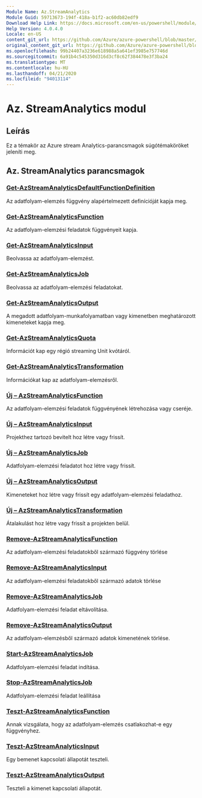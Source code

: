 ```yaml
---
Module Name: Az.StreamAnalytics
Module Guid: 59713673-194f-418a-b1f2-ac60db82edf9
Download Help Link: https://docs.microsoft.com/en-us/powershell/module/az.streamanalytics
Help Version: 4.0.4.0
Locale: en-US
content_git_url: https://github.com/Azure/azure-powershell/blob/master/src/StreamAnalytics/StreamAnalytics/help/Az.StreamAnalytics.md
original_content_git_url: https://github.com/Azure/azure-powershell/blob/master/src/StreamAnalytics/StreamAnalytics/help/Az.StreamAnalytics.md
ms.openlocfilehash: 99b24407a3236e618988a5a641ef3985e757746d
ms.sourcegitcommit: 6a91b4c545350d316d3cf8c62f384478e3f3ba24
ms.translationtype: MT
ms.contentlocale: hu-HU
ms.lasthandoff: 04/21/2020
ms.locfileid: "94013114"
---
```

# Az. StreamAnalytics modul
## Leírás
Ez a témakör az Azure stream Analytics-parancsmagok súgótémaköröket jeleníti meg.

## Az. StreamAnalytics parancsmagok
### [Get-AzStreamAnalyticsDefaultFunctionDefinition](Get-AzStreamAnalyticsDefaultFunctionDefinition.md)
Az adatfolyam-elemzés függvény alapértelmezett definícióját kapja meg.

### [Get-AzStreamAnalyticsFunction](Get-AzStreamAnalyticsFunction.md)
Az adatfolyam-elemzési feladatok függvényeit kapja.

### [Get-AzStreamAnalyticsInput](Get-AzStreamAnalyticsInput.md)
Beolvassa az adatfolyam-elemzést.

### [Get-AzStreamAnalyticsJob](Get-AzStreamAnalyticsJob.md)
Beolvassa az adatfolyam-elemzési feladatokat.

### [Get-AzStreamAnalyticsOutput](Get-AzStreamAnalyticsOutput.md)
A megadott adatfolyam-munkafolyamatban vagy kimenetben meghatározott kimeneteket kapja meg.

### [Get-AzStreamAnalyticsQuota](Get-AzStreamAnalyticsQuota.md)
Információt kap egy régió streaming Unit kvótáról.

### [Get-AzStreamAnalyticsTransformation](Get-AzStreamAnalyticsTransformation.md)
Információkat kap az adatfolyam-elemzésről.

### [Új – AzStreamAnalyticsFunction](New-AzStreamAnalyticsFunction.md)
Az adatfolyam-elemzési feladatok függvényének létrehozása vagy cseréje.

### [Új – AzStreamAnalyticsInput](New-AzStreamAnalyticsInput.md)
Projekthez tartozó bevitelt hoz létre vagy frissít.

### [Új – AzStreamAnalyticsJob](New-AzStreamAnalyticsJob.md)
Adatfolyam-elemzési feladatot hoz létre vagy frissít.

### [Új – AzStreamAnalyticsOutput](New-AzStreamAnalyticsOutput.md)
Kimeneteket hoz létre vagy frissít egy adatfolyam-elemzési feladathoz.

### [Új – AzStreamAnalyticsTransformation](New-AzStreamAnalyticsTransformation.md)
Átalakulást hoz létre vagy frissít a projekten belül.

### [Remove-AzStreamAnalyticsFunction](Remove-AzStreamAnalyticsFunction.md)
Az adatfolyam-elemzési feladatokből származó függvény törlése

### [Remove-AzStreamAnalyticsInput](Remove-AzStreamAnalyticsInput.md)
Az adatfolyam-elemzési feladatokből származó adatok törlése

### [Remove-AzStreamAnalyticsJob](Remove-AzStreamAnalyticsJob.md)
Adatfolyam-elemzési feladat eltávolítása.

### [Remove-AzStreamAnalyticsOutput](Remove-AzStreamAnalyticsOutput.md)
Az adatfolyam-elemzésből származó adatok kimenetének törlése.

### [Start-AzStreamAnalyticsJob](Start-AzStreamAnalyticsJob.md)
Adatfolyam-elemzési feladat indítása.

### [Stop-AzStreamAnalyticsJob](Stop-AzStreamAnalyticsJob.md)
Adatfolyam-elemzési feladat leállítása

### [Teszt-AzStreamAnalyticsFunction](Test-AzStreamAnalyticsFunction.md)
Annak vizsgálata, hogy az adatfolyam-elemzés csatlakozhat-e egy függvényhez.

### [Teszt-AzStreamAnalyticsInput](Test-AzStreamAnalyticsInput.md)
Egy bemenet kapcsolati állapotát teszteli.

### [Teszt-AzStreamAnalyticsOutput](Test-AzStreamAnalyticsOutput.md)
Teszteli a kimenet kapcsolati állapotát.

